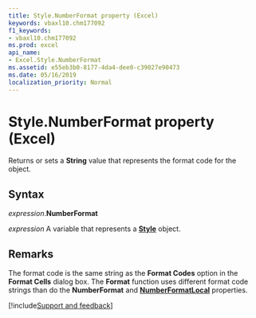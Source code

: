 ```yaml
---
title: Style.NumberFormat property (Excel)
keywords: vbaxl10.chm177092
f1_keywords:
- vbaxl10.chm177092
ms.prod: excel
api_name:
- Excel.Style.NumberFormat
ms.assetid: e55eb3b0-8177-4da4-dee0-c39027e90473
ms.date: 05/16/2019
localization_priority: Normal
---
```



# Style.NumberFormat property (Excel)

Returns or sets a **String** value that represents the format code for the object.


## Syntax

_expression_.**NumberFormat**

_expression_ A variable that represents a **[Style](Excel.Style.md)** object.


## Remarks

The format code is the same string as the **Format Codes** option in the **Format Cells** dialog box. The **Format** function uses different format code strings than do the **NumberFormat** and **[NumberFormatLocal](Excel.Style.NumberFormatLocal.md)** properties.




[!include[Support and feedback](~/includes/feedback-boilerplate.md)]
